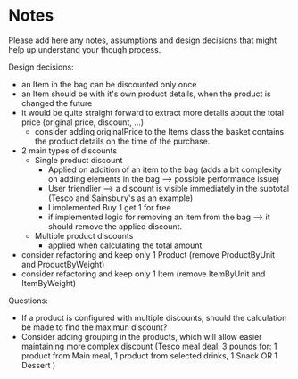 # Notes

Please add here any notes, assumptions and design decisions that might help up understand your though process.

Design decisions:
- an Item in the bag can be discounted only once
- an Item should be with it's own product details, when the product is changed the future
- it would be quite straight forward to extract more details about the total price (original price, discount, ...)
    - consider adding originalPrice to the Items class
the basket contains the product details on the time of the purchase.
- 2 main types of discounts
    - Single product discount
        - Applied on addition of an item to the bag (adds a bit complexity on adding elements in the bag --> possible performance issue)
        - User friendlier --> a discount is visible immediately in the subtotal (Tesco and Sainsbury's as an example)
        - I implemented Buy 1 get 1 for free
        - if implemented logic for removing an item from the bag --> it should remove the applied discount.
    - Multiple product discounts
        - applied when calculating the total amount
- consider refactoring and keep only 1 Product (remove ProductByUnit and ProductByWeight)
- consider refactoring and keep only 1 Item (remove ItemByUnit and ItemByWeight)

Questions:
- If a product is configured with multiple discounts, should the calculation be made to find the maximun discount?
- Consider adding grouping in the products, which will allow easier maintaining more complex discount (Tesco meal deal: 3 pounds for: 1 product from Main meal, 1 product from selected drinks, 1 Snack OR 1 Dessert )
